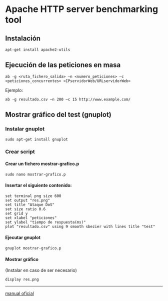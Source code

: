 
# Apache HTTP server benchmarking tool


## Instalación
```
apt-get install apache2-utils
```


## Ejecución de las peticiones en masa
```
ab -g <ruta_fichero_salida> –n <numero_peticiones> –c <peticiones_concurrentes> <IPservidorWeb/URLservidorWeb>
```

Ejemplo:
```
ab -g resultado.csv –n 200 –c 15 http://www.example.com/
```

## Mostrar gráfico del test (gnuplot)
### Instalar gnuplot
```
sudo apt-get install gnuplot
```
### Crear script
#### Crear un fichero mostrar-grafico.p
```
sudo nano mostrar-grafico.p
```
#### Insertar el siguiente contenido:
```
set terminal png size 600
set output "res.png"
set title "Ataque DoS"
set size ratio 0.6
set grid y
set xlabel "peticiones"
set ylabel "tiempo de respuesta(ms)"
plot "resultado.csv" using 9 smooth sbezier with lines title "test"
```

#### Ejecutar gnuplot
```
gnuplot mostrar-grafico.p
```

#### Mostrar gráfico
(Instalar en caso de ser necesario)
```
display res.png
```
---

[manual oficial](https://httpd.apache.org/docs/2.4/programs/ab.html)
